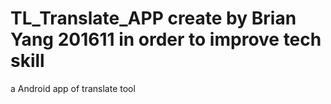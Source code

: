 # TL_Translate_APP create by Brian Yang 201611 in order to improve tech skill
a Android app of translate tool
